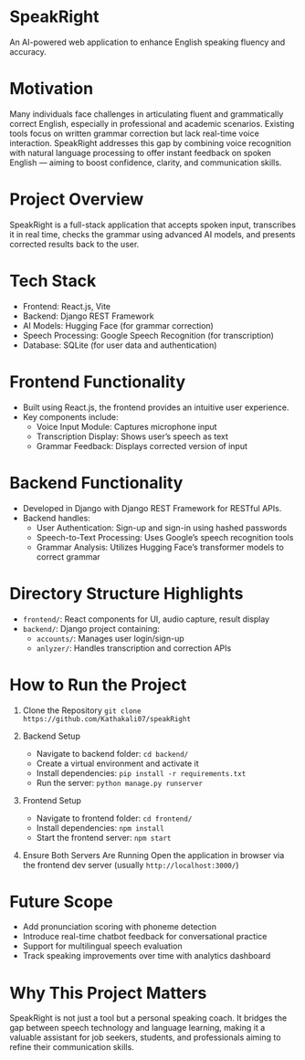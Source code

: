 # SpeakRight 
An AI-powered web application to enhance English speaking fluency and accuracy.

# Motivation  
Many individuals face challenges in articulating fluent and grammatically correct English, especially in professional and academic scenarios. Existing tools focus on written grammar correction but lack real-time voice interaction. SpeakRight addresses this gap by combining voice recognition with natural language processing to offer instant feedback on spoken English — aiming to boost confidence, clarity, and communication skills.

# Project Overview  
SpeakRight is a full-stack application that accepts spoken input, transcribes it in real time, checks the grammar using advanced AI models, and presents corrected results back to the user.

# Tech Stack  

- Frontend: React.js, Vite
- Backend: Django REST Framework  
- AI Models: Hugging Face (for grammar correction)  
- Speech Processing: Google Speech Recognition (for transcription)  
- Database: SQLite (for user data and authentication)

# Frontend Functionality  

- Built using React.js, the frontend provides an intuitive user experience.  
- Key components include:
  - Voice Input Module: Captures microphone input  
  - Transcription Display: Shows user’s speech as text  
  - Grammar Feedback: Displays corrected version of input  

# Backend Functionality  

- Developed in Django with Django REST Framework for RESTful APIs.  
- Backend handles:
  - User Authentication: Sign-up and sign-in using hashed passwords  
  - Speech-to-Text Processing: Uses Google’s speech recognition tools  
  - Grammar Analysis: Utilizes Hugging Face’s transformer models to correct grammar  

# Directory Structure Highlights

- `frontend/`: React components for UI, audio capture, result display  
- `backend/`: Django project containing:
  - `accounts/`: Manages user login/sign-up
  - `anlyzer/`: Handles transcription and correction APIs


# How to Run the Project  

1. Clone the Repository 
   `git clone https://github.com/Kathakali07/speakRight`

2. Backend Setup
   - Navigate to backend folder: `cd backend/`
   - Create a virtual environment and activate it
   - Install dependencies: `pip install -r requirements.txt`
   - Run the server: `python manage.py runserver`

3. Frontend Setup
   - Navigate to frontend folder: `cd frontend/`
   - Install dependencies: `npm install`
   - Start the frontend server: `npm start`

4. Ensure Both Servers Are Running 
   Open the application in browser via the frontend dev server (usually `http://localhost:3000/`)


#  Future Scope  

- Add pronunciation scoring with phoneme detection  
- Introduce real-time chatbot feedback for conversational practice  
- Support for multilingual speech evaluation  
- Track speaking improvements over time with analytics dashboard  



#  Why This Project Matters  

SpeakRight is not just a tool but a personal speaking coach. It bridges the gap between speech technology and language learning, making it a valuable assistant for job seekers, students, and professionals aiming to refine their communication skills.


